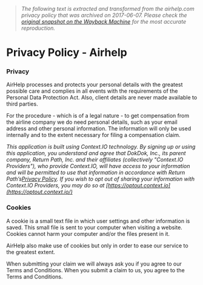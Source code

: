 > *The following text is extracted and transformed from the airhelp.com privacy policy that was archived on 2017-06-07. Please check the [original snapshot on the Wayback Machine](https://web.archive.org/web/20170607000517id_/https%3A//www.airhelp.com/en/privacy) for the most accurate reproduction.*

# Privacy Policy - Airhelp

### Privacy

AirHelp processes and protects your personal details with the greatest possible care and complies in all events with the requirements of the Personal Data Protection Act. Also, client details are never made available to third parties.

For the procedure - which is of a legal nature - to get compensation from the airline company we do need personal details, such as your email address and other personal information. The information will only be used internally and to the extent necessary for filing a compensation claim.

_This application is built using Context.IO technology. By signing up or using this application, you understand and agree that DokDok, Inc., its parent company, Return Path, Inc. and their affiliates (collectively "Context.IO Providers"), who provide Context.IO, will have access to your information and will be permitted to use that information in accordance with Return Path’s[Privacy Policy](http://returnpath.com/data-privacy-policy/). If you wish to opt out of sharing your information with Context.IO Providers, you may do so at [https://optout.context.io](https://optout.context.io/)_

### Cookies

A cookie is a small text file in which user settings and other information is saved. This small file is sent to your computer when visiting a website. Cookies cannot harm your computer and/or the files present in it.

AirHelp also make use of cookies but only in order to ease our service to the greatest extent.

When submitting your claim we will always ask you if you agree to our Terms and Conditions. When you submit a claim to us, you agree to the Terms and Conditions.
